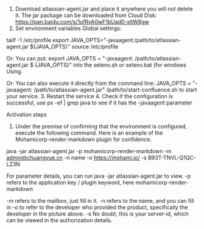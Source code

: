 1. Download atlassian-agent.jar and place it anywhere you will not delete it. The jar package can be downloaded from Cloud Disk: https://pan.baidu.com/s/1ufRvA0wF1bUad0-xltW8gw
2. Set environment variables
Global settings:

tailf -1 /etc/profile
export JAVA_OPTS="-javaagent:/path/to/atlassian-agent.jar ${JAVA_OPTS}"
source /etc/profile

Or:
You can put: export JAVA_OPTS = "-javaagent: /path/to/atlassian-agent.jar $ {JAVA_OPTS}" into the setenv.sh or setenv.bat (for windows Using.

Or:
You can also execute it directly from the command line: JAVA_OPTS = "-javaagent: /path/to/atlassian-agent.jar" /path/to/start-confluence.sh to start your service.
3. Restart the service
4. Check if the configuration is successful, use ps -ef | grep java to see if it has the -javaagent parameter

Activation steps
1. Under the premise of confirming that the environment is configured, execute the following command. Here is an example of the Mohamicorp-render-markdown plugin for confidence.

java -jar atlassian-agent.jar -p mohamicorp-render-markdown -m admin@chuangyue.cn -n name   -o https://mohami.io/  -s B93T-TNVL-Q1QC-LZ3N

For parameter details, you can run java -jar atlassian-agent.jar to view.
-p refers to the application key / plugin keyword, here mohamicorp-render-markdown


-m refers to the mailbox, just fill in it.
-n refers to the name, and you can fill in
-o to refer to the developer who provided the product, specifically the developer in the picture above.
-s No doubt, this is your server-id, which can be viewed in the authorization details.

